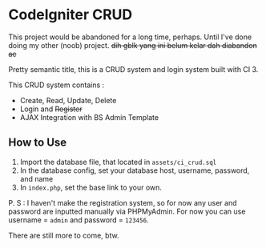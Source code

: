 # CodeIgniter CRUD

This project would be abandoned for a long time, perhaps. Until I've done doing my other (noob) project.
~~dih gblk yang ini belum kelar dah diabandon ae~~

Pretty semantic title, this is a CRUD system and login system built with CI 3.

This CRUD system contains :
- Create, Read, Update, Delete
- Login and ~~Register~~
- AJAX Integration with BS Admin Template

## How to Use
1. Import the database file, that located in `assets/ci_crud.sql`
2. In the database config, set your database host, username, password, and name
3. In `index.php`, set the base link to your own.

P. S : I haven't make the registration system, so for now any user and password are inputted manually via PHPMyAdmin.
For now you can use username = `admin` and password = `123456`.

There are still more to come, btw.

